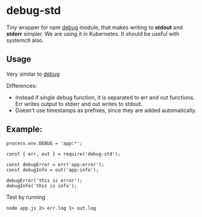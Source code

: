 # debug-std
Tiny wrapper for npm [debug](https://www.npmjs.com/package/debug) module, that makes writing to **stdout** and **stderr** simpler.
We are using it in Kubernetes. It should be useful with systemctl also.

## Usage

Very similar to [debug](https://www.npmjs.com/package/debug)

Differences:
* Instead if single debug function, it is separated to err and out functions. Err writes output to stderr and out writes to stdout.
* Doesn't use timestamps as prefixes, since they are added automatically.

## Example:

```
process.env.DEBUG = 'app:*';

const { err, out } = require('debug-std');

const debugError = err('app:error');
const debugInfo = out('app:info');

debugError('this is error');
debugInfo('this is info');
```
Test by running

```
node app.js 2> err.log 1> out.log
```
